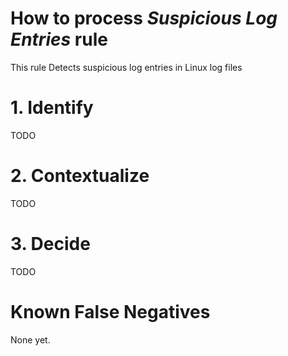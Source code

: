 # How to process *Suspicious Log Entries* rule
This rule Detects suspicious log entries in Linux log files

# 1. Identify
TODO

# 2. Contextualize
TODO

# 3. Decide
TODO

# Known False Negatives
None yet.
